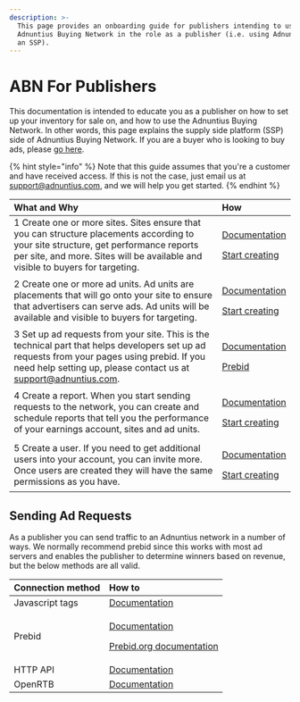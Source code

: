 ```yaml
---
description: >-
  This page provides an onboarding guide for publishers intending to use the
  Adnuntius Buying Network in the role as a publisher (i.e. using Adnuntius as
  an SSP).
---
```


# ABN For Publishers

This documentation is intended to educate you as a publisher on how to set up your inventory for sale on, and how to use the Adnuntius Buying Network. In other words, this page explains the supply side platform \(SSP\) side of Adnuntius Buying Network. If you are a buyer who is looking to buy ads, please [go here](abn-for-buyers.md). 

{% hint style="info" %}
Note that this guide assumes that you're a customer and have received access. If this is not the case, just email us at [support@adnuntius.com](mailto:support@adnuntius.com), and we will help you get started. 
{% endhint %}

<table>
  <thead>
    <tr>
      <th style="text-align:left">What and Why</th>
      <th style="text-align:left">How</th>
    </tr>
  </thead>
  <tbody>
    <tr>
      <td style="text-align:left">1 Create one or more sites. Sites ensure that you can structure placements
        according to your site structure, get performance reports per site, and
        more. Sites will be available and visible to buyers for targeting.</td>
      <td
      style="text-align:left">
        <p><a href="../../adnuntius-advertising/admin-ui/inventory/sites.md">Documentation</a>
        </p>
        <p><a href="https://admin.adnuntius.com/sites">Start creating</a>
        </p>
        </td>
    </tr>
    <tr>
      <td style="text-align:left">2 Create one or more ad units. Ad units are placements that will go onto
        your site to ensure that advertisers can serve ads. Ad units will be available
        and visible to buyers for targeting.</td>
      <td style="text-align:left">
        <p><a href="../../adnuntius-advertising/admin-ui/inventory/adunits-1.md">Documentation</a>
        </p>
        <p><a href="https://admin.adnuntius.com/ad-units">Start creating</a>
        </p>
      </td>
    </tr>
    <tr>
      <td style="text-align:left">3 Set up ad requests from your site. This is the technical part that helps
        developers set up ad requests from your pages using prebid. If you need
        help setting up, please contact us at <a href="mailto:support@adnuntius.com">support@adnuntius.com</a>.</td>
      <td
      style="text-align:left">
        <p><a href="https://docs.adnuntius.com/onboarding-guides/adnuntius-buying-network/abn-for-publishers#sending-ad-requests">Documentation</a>
        </p>
        <p><a href="http://prebid.org/dev-docs/bidders.html#adnuntius">Prebid</a>
        </p>
        </td>
    </tr>
    <tr>
      <td style="text-align:left">4 Create a report. When you start sending requests to the network, you
        can create and schedule reports that tell you the performance of your earnings
        account, sites and ad units.</td>
      <td style="text-align:left">
        <p><a href="https://docs.adnuntius.com/adnuntius-advertising/admin-ui/reports/publishing-queries">Documentation</a>
        </p>
        <p><a href="https://admin.adnuntius.com/reports">Start creating</a>
        </p>
      </td>
    </tr>
    <tr>
      <td style="text-align:left">5 Create a user. If you need to get additional users into your account,
        you can invite more. Once users are created they will have the same permissions
        as you have.</td>
      <td style="text-align:left">
        <p><a href="../../adnuntius-advertising/admin-ui/admin/users-teams-and-roles.md">Documentation</a>
        </p>
        <p><a href="https://admin.adnuntius.com/admin/users">Start creating</a>
        </p>
      </td>
    </tr>
  </tbody>
</table>

## Sending Ad Requests

As a publisher you can send traffic to an Adnuntius network in a number of ways. We normally recommend prebid since this works with most ad servers and enables the publisher to determine winners based on revenue, but the below methods are all valid. 

<table>
  <thead>
    <tr>
      <th style="text-align:left">Connection method</th>
      <th style="text-align:left">How to</th>
    </tr>
  </thead>
  <tbody>
    <tr>
      <td style="text-align:left">Javascript tags</td>
      <td style="text-align:left"><a href="../../adnuntius-advertising/requesting-ads/intro/">Documentation</a>
      </td>
    </tr>
    <tr>
      <td style="text-align:left">Prebid</td>
      <td style="text-align:left">
        <p><a href="../../other-useful-information/header-bidding-implementation.md">Documentation</a>
        </p>
        <p><a href="http://prebid.org/dev-docs/bidders.html#adnuntius">Prebid.org documentation</a>
        </p>
      </td>
    </tr>
    <tr>
      <td style="text-align:left">HTTP API</td>
      <td style="text-align:left"><a href="../../adnuntius-advertising/requesting-ads/http-api.md">Documentation</a>
      </td>
    </tr>
    <tr>
      <td style="text-align:left">OpenRTB</td>
      <td style="text-align:left"><a href="../../adnuntius-advertising/requesting-ads/open-rtb.md">Documentation</a>
      </td>
    </tr>
  </tbody>
</table>


